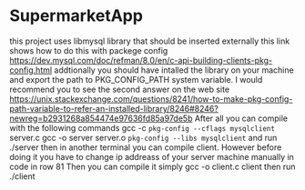 # SupermarketApp
this project uses libmysql library that should be inserted externally this link shows how to do this with packege config
https://dev.mysql.com/doc/refman/8.0/en/c-api-building-clients-pkg-config.html
addtionally you should have intalled the library on your machine and export the path to PKG_CONFIG_PATH system variable. I would recommend you to see the second answer on the web site https://unix.stackexchange.com/questions/8241/how-to-make-pkg-config-path-variable-to-refer-an-installed-library/8246#8246?newreg=b2931268a854474e97636fd85a97de5b
After all you can compile with the following commands
gcc -c `pkg-config --cflags mysqlclient` server.c
gcc -o server server.o `pkg-config --libs mysqlclient`
and run ./server
 then in another terminal you can compile client. However before doing it you have to change ip addreass of your server machine manually in code in row 81
 Then you can compile it simply
 gcc -o client.c client
 then run ./client
